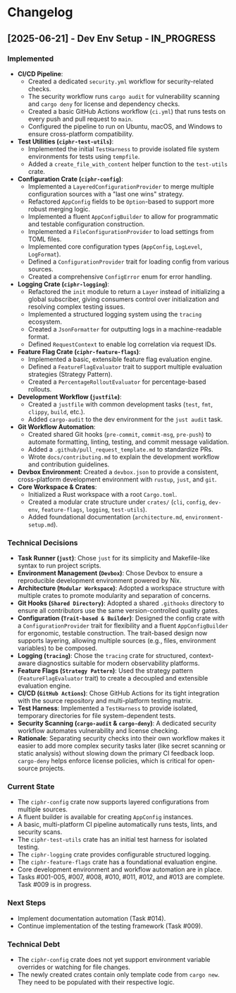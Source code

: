 # Changelog

## [2025-06-21] - Dev Env Setup - IN_PROGRESS

### Implemented
- **CI/CD Pipeline**:
    - Created a dedicated `security.yml` workflow for security-related checks.
    - The security workflow runs `cargo audit` for vulnerability scanning and `cargo deny` for license and dependency checks.
    - Created a basic GitHub Actions workflow (`ci.yml`) that runs tests on every push and pull request to `main`.
    - Configured the pipeline to run on Ubuntu, macOS, and Windows to ensure cross-platform compatibility.
- **Test Utilities (`ciphr-test-utils`)**:
    - Implemented the initial `TestHarness` to provide isolated file system environments for tests using `tempfile`.
    - Added a `create_file_with_content` helper function to the `test-utils` crate.
- **Configuration Crate (`ciphr-config`)**:
    - Implemented a `LayeredConfigurationProvider` to merge multiple configuration sources with a "last one wins" strategy.
    - Refactored `AppConfig` fields to be `Option`-based to support more robust merging logic.
    - Implemented a fluent `AppConfigBuilder` to allow for programmatic and testable configuration construction.
    - Implemented a `FileConfigurationProvider` to load settings from TOML files.
    - Implemented core configuration types (`AppConfig`, `LogLevel`, `LogFormat`).
    - Defined a `ConfigurationProvider` trait for loading config from various sources.
    - Created a comprehensive `ConfigError` enum for error handling.
- **Logging Crate (`ciphr-logging`)**:
    - Refactored the `init` module to return a `Layer` instead of initializing a global subscriber, giving consumers control over initialization and resolving complex testing issues.
    - Implemented a structured logging system using the `tracing` ecosystem.
    - Created a `JsonFormatter` for outputting logs in a machine-readable format.
    - Defined `RequestContext` to enable log correlation via request IDs.
- **Feature Flag Crate (`ciphr-feature-flags`)**:
    - Implemented a basic, extensible feature flag evaluation engine.
    - Defined a `FeatureFlagEvaluator` trait to support multiple evaluation strategies (Strategy Pattern).
    - Created a `PercentageRolloutEvaluator` for percentage-based rollouts.
- **Development Workflow (`justfile`)**:
    - Created a `justfile` with common development tasks (`test`, `fmt`, `clippy`, `build`, etc.).
    - Added `cargo-audit` to the dev environment for the `just audit` task.
- **Git Workflow Automation**:
    - Created shared Git hooks (`pre-commit`, `commit-msg`, `pre-push`) to automate formatting, linting, testing, and commit message validation.
    - Added a `.github/pull_request_template.md` to standardize PRs.
    - Wrote `docs/contributing.md` to explain the development workflow and contribution guidelines.
- **Devbox Environment**: Created a `devbox.json` to provide a consistent, cross-platform development environment with `rustup`, `just`, and `git`.
- **Core Workspace & Crates**:
    - Initialized a Rust workspace with a root `Cargo.toml`.
    - Created a modular crate structure under `crates/` (`cli`, `config`, `dev-env`, `feature-flags`, `logging`, `test-utils`).
    - Added foundational documentation (`architecture.md`, `environment-setup.md`).

### Technical Decisions
- **Task Runner (`just`)**: Chose `just` for its simplicity and Makefile-like syntax to run project scripts.
- **Environment Management (`Devbox`)**: Chose Devbox to ensure a reproducible development environment powered by Nix.
- **Architecture (`Modular Workspace`)**: Adopted a workspace structure with multiple crates to promote modularity and separation of concerns.
- **Git Hooks (`Shared Directory`)**: Adopted a shared `.githooks` directory to ensure all contributors use the same version-controlled quality gates.
- **Configuration (`Trait-based & Builder`)**: Designed the config crate with a `ConfigurationProvider` trait for flexibility and a fluent `AppConfigBuilder` for ergonomic, testable construction. The trait-based design now supports layering, allowing multiple sources (e.g., files, environment variables) to be composed.
- **Logging (`tracing`)**: Chose the `tracing` crate for structured, context-aware diagnostics suitable for modern observability platforms.
- **Feature Flags (`Strategy Pattern`)**: Used the strategy pattern (`FeatureFlagEvaluator` trait) to create a decoupled and extensible evaluation engine.
- **CI/CD (`GitHub Actions`)**: Chose GitHub Actions for its tight integration with the source repository and multi-platform testing matrix.
- **Test Harness**: Implemented a `TestHarness` to provide isolated, temporary directories for file system-dependent tests.
- **Security Scanning (`cargo-audit` & `cargo-deny`)**: A dedicated security workflow automates vulnerability and license checking.
- **Rationale**: Separating security checks into their own workflow makes it easier to add more complex security tasks later (like secret scanning or static analysis) without slowing down the primary CI feedback loop. `cargo-deny` helps enforce license policies, which is critical for open-source projects.

### Current State
- The `ciphr-config` crate now supports layered configurations from multiple sources.
- A fluent builder is available for creating `AppConfig` instances.
- A basic, multi-platform CI pipeline automatically runs tests, lints, and security scans.
- The `ciphr-test-utils` crate has an initial test harness for isolated testing.
- The `ciphr-logging` crate provides configurable structured logging.
- The `ciphr-feature-flags` crate has a foundational evaluation engine.
- Core development environment and workflow automation are in place.
- Tasks #001-005, #007, #008, #010, #011, #012, and #013 are complete. Task #009 is in progress.

### Next Steps
- Implement documentation automation (Task #014).
- Continue implementation of the testing framework (Task #009).

### Technical Debt
- The `ciphr-config` crate does not yet support environment variable overrides or watching for file changes.
- The newly created crates contain only template code from `cargo new`. They need to be populated with their respective logic.